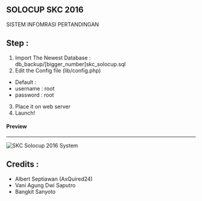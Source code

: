 ## SOLOCUP SKC 2016
SISTEM INFOMRASI PERTANDINGAN

Step :
------
1. Import The Newest Database : db_backup/[bigger_number]skc_solocup.sql
2. Edit the Config file (lib/config.php)
  * Default :
  * username : root
  * password : root
3. Place it on web server
4. Launch!

#### Preview
------------
![SKC Solocup 2016 System](https://raw.githubusercontent.com/axquired24/solocup_skc_2016/master/preview/frontpage.jpg "Front Page")


Credits :
---------
* Albert Septiawan (AxQuired24)
* Vani Agung Dwi Saputro 
* Bangkit Sanyoto

